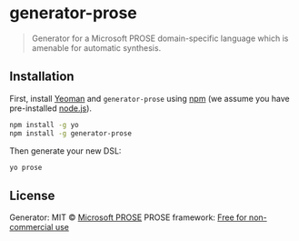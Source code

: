 # generator-prose
> Generator for a Microsoft PROSE domain-specific language which is amenable for automatic synthesis.

## Installation

First, install [Yeoman](http://yeoman.io) and `generator-prose` using [npm](https://www.npmjs.com/) (we assume you have pre-installed [node.js](https://nodejs.org/)).

```bash
npm install -g yo
npm install -g generator-prose
```

Then generate your new DSL:

```bash
yo prose
```

## License

Generator: MIT © [Microsoft PROSE](https://microsoft.github.io/prose)
PROSE framework: [Free for non-commercial use](https://prose-playground.cloudapp.net/data/SDKLicense.pdf)

